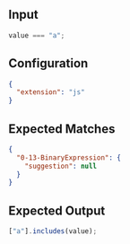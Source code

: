 
## Input
```javascript input
value === "a";
```

## Configuration
```json configuration
{
  "extension": "js"
}
```

## Expected Matches
```json expected matches
{
  "0-13-BinaryExpression": {
    "suggestion": null
  }
}
```

## Expected Output
```javascript expected output
["a"].includes(value);
```
